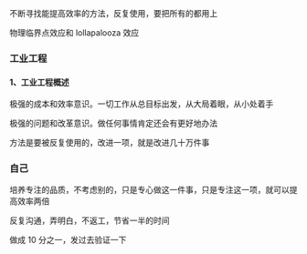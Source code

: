 
不断寻找能提高效率的方法，反复使用，要把所有的都用上  

物理临界点效应和 lollapalooza 效应  

### 工业工程  

#### 1、工业工程概述
极强的成本和效率意识。一切工作从总目标出发，从大局着眼，从小处着手  

极强的问题和改革意识。做任何事情肯定还会有更好地办法  

方法是要被反复使用的，改进一项，就是改进几十万件事  























### 自己  

培养专注的品质，不考虑别的，只是专心做这一件事，只是专注这一项，就可以提高效率两倍  

反复沟通，弄明白，不返工，节省一半的时间  

做成 10 分之一，发过去验证一下  


